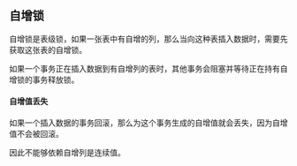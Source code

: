 ##  自增锁

自增锁是表级锁，如果一张表中有自增的列，那么当向这种表插入数据时，需要先获取这张表的自增锁。

如果一个事务正在插入数据到有自增列的表时，其他事务会阻塞并等待正在持有自增锁的事务释放锁。



####  自增值丢失

如果一个插入数据的事务回滚，那么为这个事务生成的自增值就会丢失，因为自增值不会被回滚。

因此不能够依赖自增列是连续值。
